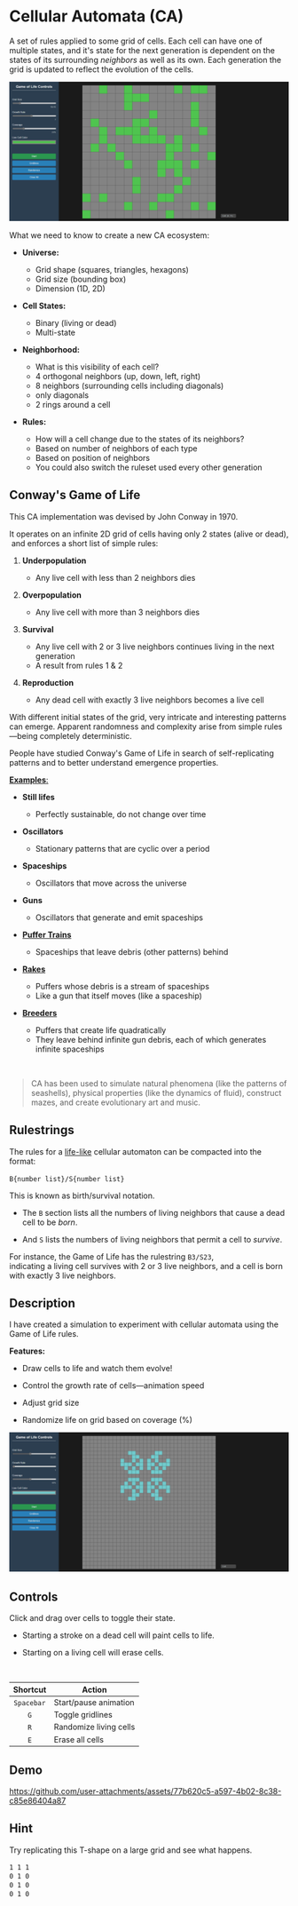# Cellular Automata (CA)

A set of rules applied to some grid of cells. Each cell can have one of multiple states, and it's state for the next generation is dependent on the states of its surrounding _neighbors_ as well as its own. Each generation the grid is updated to reflect the evolution of the cells.

![](assets/screenshot-1.png)

What we need to know to create a new CA ecosystem:

- __Universe:__
	- Grid shape (squares, triangles, hexagons)
	- Grid size (bounding box)
	- Dimension (1D, 2D)

- __Cell States:__
	- Binary (living or dead)
	- Multi-state

- __Neighborhood:__
	- What is this visibility of each cell?
	- 4 orthogonal neighbors (up, down, left, right)
	- 8 neighbors (surrounding cells including diagonals)
	- only diagonals
	- 2 rings around a cell

- __Rules:__
	- How will a cell change due to the states of its neighbors?
	- Based on number of neighbors of each type
	- Based on position of neighbors
	- You could also switch the ruleset used every other generation

## Conway's Game of Life

This CA implementation was devised by John Conway in 1970.

It operates on an infinite 2D grid of cells having only 2 states (alive or dead),  
&nbsp;and enforces a short list of simple rules:

1. __Underpopulation__
	- Any live cell with less than 2 neighbors dies

1. __Overpopulation__
	- Any live cell with more than 3 neighbors dies

1. __Survival__
	- Any live cell with 2 or 3 live neighbors continues living in the next generation
	- A result from rules 1 & 2

1. __Reproduction__
	- Any dead cell with exactly 3 live neighbors becomes a live cell


With different initial states of the grid, very intricate and interesting patterns can emerge.  Apparent randomness and complexity arise from simple rules—being completely deterministic.

People have studied Conway's Game of Life in search of self-replicating patterns and to better understand emergence properties.

[__Examples__:](https://en.wikipedia.org/wiki/Conway%27s_Game_of_Life#Examples_of_patterns)

- __Still lifes__
	- Perfectly sustainable, do not change over time

- __Oscillators__
	- Stationary patterns that are cyclic over a period

- __Spaceships__
	- Oscillators that move across the universe

- __Guns__
	- Oscillators that generate and emit spaceships

- [__Puffer Trains__](https://en.wikipedia.org/wiki/Puffer_train)
	- Spaceships that leave debris (other patterns) behind

- [__Rakes__](https://en.wikipedia.org/wiki/Rake_(cellular_automaton))
	- Puffers whose debris is a stream of spaceships
	- Like a gun that itself moves (like a spaceship)

- [__Breeders__](https://en.wikipedia.org/wiki/Breeder_(cellular_automaton))
	- Puffers that create life quadratically
	- They leave behind infinite gun debris, each of which generates infinite spaceships

<br>

> CA has been used to simulate natural phenomena (like the patterns of seashells), physical properties (like the dynamics of fluid), construct mazes, and create evolutionary art and music.

## Rulestrings

The rules for a [life-like](https://en.wikipedia.org/wiki/Life-like_cellular_automaton) cellular automaton can be compacted into the format:

`B{number list}/S{number list}`

This is known as birth/survival notation.

- The `B` section lists all the numbers of living neighbors that cause a dead cell to be _born_. 

- And `S` lists the numbers of living neighbors that permit a cell to _survive_.

For instance, the Game of Life has the rulestring `B3/S23`,  
indicating a living cell survives with 2 or 3 live neighbors, and a cell is born with exactly 3 live neighbors.

## Description
I have created a simulation to experiment with cellular automata using the Game of Life rules.

__Features:__

- Draw cells to life and watch them evolve!

- Control the growth rate of cells—animation speed

- Adjust grid size

- Randomize life on grid based on coverage (%)

![](assets/screenshot-2.png)

## Controls

Click and drag over cells to toggle their state.

- Starting a stroke on a dead cell will paint cells to life.

- Starting on a living cell will erase cells.

<br>

| Shortcut    | Action                      |
|:-----------:|-----------------------------|
| `Spacebar`  | Start/pause animation       |
| `G`         | Toggle gridlines            |
| `R`         | Randomize living cells      |
| `E`         | Erase all cells             |

## Demo

https://github.com/user-attachments/assets/77b620c5-a597-4b02-8c38-c85e86404a87

## Hint

Try replicating this T-shape on a large grid and see what happens.

```
1 1 1
0 1 0
0 1 0
0 1 0
```

